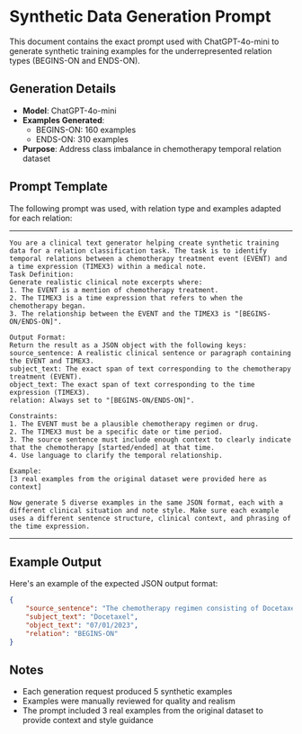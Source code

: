 # Synthetic Data Generation Prompt

This document contains the exact prompt used with ChatGPT-4o-mini to generate synthetic training examples for the underrepresented relation types (BEGINS-ON and ENDS-ON).

## Generation Details

- **Model**: ChatGPT-4o-mini
- **Examples Generated**:
  - BEGINS-ON: 160 examples
  - ENDS-ON: 310 examples
- **Purpose**: Address class imbalance in chemotherapy temporal relation dataset

## Prompt Template

The following prompt was used, with relation type and examples adapted for each relation:

---

```
You are a clinical text generator helping create synthetic training data for a relation classification task. The task is to identify temporal relations between a chemotherapy treatment event (EVENT) and a time expression (TIMEX3) within a medical note.
Task Definition:
Generate realistic clinical note excerpts where:
1. The EVENT is a mention of chemotherapy treatment.
2. The TIMEX3 is a time expression that refers to when the chemotherapy began.
3. The relationship between the EVENT and the TIMEX3 is "[BEGINS-ON/ENDS-ON]".

Output Format:
Return the result as a JSON object with the following keys:
source_sentence: A realistic clinical sentence or paragraph containing the EVENT and TIMEX3.
subject_text: The exact span of text corresponding to the chemotherapy treatment (EVENT).
object_text: The exact span of text corresponding to the time expression (TIMEX3).
relation: Always set to "[BEGINS-ON/ENDS-ON]".

Constraints:
1. The EVENT must be a plausible chemotherapy regimen or drug.
2. The TIMEX3 must be a specific date or time period.
3. The source sentence must include enough context to clearly indicate that the chemotherapy [started/ended] at that time.
4. Use language to clarify the temporal relationship.

Example:
[3 real examples from the original dataset were provided here as context]

Now generate 5 diverse examples in the same JSON format, each with a different clinical situation and note style. Make sure each example uses a different sentence structure, clinical context, and phrasing of the time expression.
```

---

## Example Output

Here's an example of the expected JSON output format:

```json
{
    "source_sentence": "The chemotherapy regimen consisting of Docetaxel began its course in early July of this year, specifically on 07/01/2023.",
    "subject_text": "Docetaxel",
    "object_text": "07/01/2023",
    "relation": "BEGINS-ON"
}
```

## Notes

- Each generation request produced 5 synthetic examples
- Examples were manually reviewed for quality and realism
- The prompt included 3 real examples from the original dataset to provide context and style guidance
